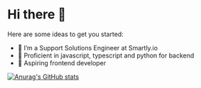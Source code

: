 # Hi there 👋


Here are some ideas to get you started:

- 🔭 I’m a Support Solutions Engineer at Smartly.io
- 💪 Proficient in javascript, typescript and python for backend
- 🌱 Aspiring frontend developer

[![Anurag's GitHub stats](https://github-readme-stats.vercel.app/api?username=gabrieloxe)](https://github.com/anuraghazra/github-readme-stats)
